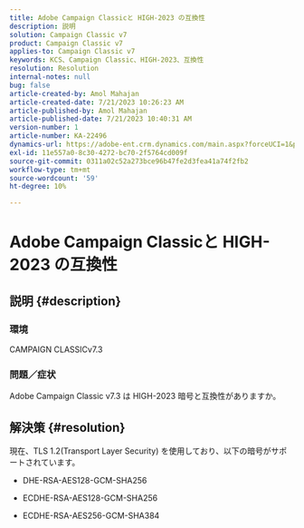 ```yaml
---
title: Adobe Campaign Classicと HIGH-2023 の互換性
description: 説明
solution: Campaign Classic v7
product: Campaign Classic v7
applies-to: Campaign Classic v7
keywords: KCS、Campaign Classic、HIGH-2023、互換性
resolution: Resolution
internal-notes: null
bug: false
article-created-by: Amol Mahajan
article-created-date: 7/21/2023 10:26:23 AM
article-published-by: Amol Mahajan
article-published-date: 7/21/2023 10:40:31 AM
version-number: 1
article-number: KA-22496
dynamics-url: https://adobe-ent.crm.dynamics.com/main.aspx?forceUCI=1&pagetype=entityrecord&etn=knowledgearticle&id=ab53f507-b127-ee11-9966-6045bd0067ea
exl-id: 11e557a0-8c30-4272-bc70-2f5764cd009f
source-git-commit: 0311a02c52a273bce96b47fe2d3fea41a74f2fb2
workflow-type: tm+mt
source-wordcount: '59'
ht-degree: 10%

---
```


# Adobe Campaign Classicと HIGH-2023 の互換性

## 説明 {#description}


### <b>環境</b>

CAMPAIGN CLASSICv7.3



### <b>問題／症状</b>

Adobe Campaign Classic v7.3 は HIGH-2023 暗号と互換性がありますか。


## 解決策 {#resolution}

現在、TLS 1.2(Transport Layer Security) を使用しており、以下の暗号がサポートされています。<br>
- DHE-RSA-AES128-GCM-SHA256


- ECDHE-RSA-AES128-GCM-SHA256


- ECDHE-RSA-AES256-GCM-SHA384
